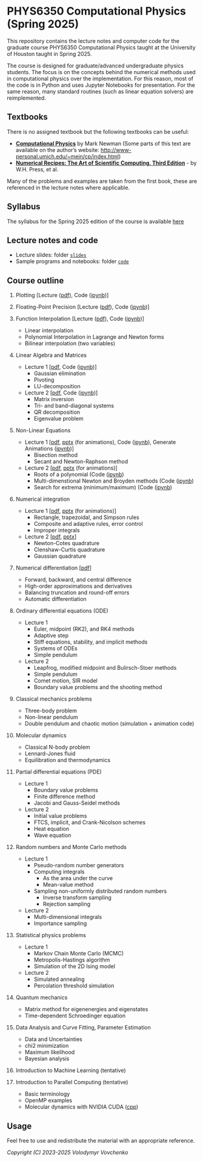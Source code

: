 # PHYS6350 Computational Physics (Spring 2025)

This repository contains the lecture notes and computer code for the graduate course PHYS6350 Computational Physics taught at the University of Houston taught in Spring 2025.

The course is designed for graduate/advanced undergraduate physics students.
The focus is on the concepts behind the numerical methods used in computational physics over the implementation. For this reason, most of the code is in Python and uses Jupyter Notebooks for presentation. 
For the same reason, many standard routines (such as linear equation solvers) are reimplemented.


## Textbooks
There is no assigned textbook but the following textbooks can be useful:
- [**Computational Physics**](https://www.amazon.com/Computational-Physics-Mark-Newman/dp/1480145513) by Mark Newman (Some parts of this text are available on the author’s website: http://www-personal.umich.edu/~mejn/cp/index.html)
- [**Numerical Recipes: The Art of Scientific Computing, Third Edition**](https://www.amazon.com/Numerical-Recipes-3rd-Scientific-Computing/dp/0521880688/) -	 by W.H. Press, et al.

Many of the problems and examples are taken from the first book, these are referenced in the lecture notes where applicable.

## Syllabus

The syllabus for the Spring 2025 edition of the course is available [here](Syllabus_Phys6350_spring2025.pdf)

## Lecture notes and code

- Lecture slides: folder [``slides``](slides/)
- Sample programs and notebooks: folder  [``code``](code/)

## Course outline

1. Plotting [Lecture ([pdf](slides/Lecture2-01-16-25-Plotting-MachinePrecision.pdf)), 
Code ([ipynb](code/1_Plotting/1_Plotting.ipynb))]

2. Floating-Point Precision [Lecture ([pdf](slides/Lecture2-01-16-25-Plotting-MachinePrecision.pdf)), 
Code ([ipynb](code/2_FloatingPointPrecision/2_FloatingPointPrecision.ipynb))]

3. Function Interpolation [Lecture ([pdf](slides/Lecture3-01-23-25-Interpolation.pdf)), Code ([ipynb](code/3_Interpolation/3_Interpolation.ipynb))]
    - Linear interpolation
    - Polynomial Interpolation in Lagrange and Newton forms
    - Bilinear interpolation (two variables)

4. Linear Algebra and Matrices
    - Lecture 1 [[pdf](slides/Lecture4-01-28-25-LinearAlgebra.pdf), Code ([ipynb](code/4_LinearAlgebra/4_LinearAlgebra.ipynb))]
        - Gaussian elimination
        - Pivoting
        - LU-decomposition
    - Lecture 2 [[pdf](slides/Lecture5-01-30-25-LinearAlgebra-2.pdf), Code ([ipynb](code/4_LinearAlgebra/4_LinearAlgebra.ipynb))]
        - Matrix inversion
        - Tri- and band-diagonal systems
        - QR decomposition
        - Eigenvalue problem

5. Non-Linear Equations
    - Lecture 1 [[pdf](slides/Lecture6-02-04-25-NonlinearEquations.pdf), [pptx](slides/Lecture6-02-04-25-NonlinearEquations.pptx) (for animations), Code ([ipynb](code/5_NonlinearEquations/5_NonlinearEquations.ipynb)), Generate Animations ([ipynb](code/5_NonlinearEquations/5_NonlinearEquations-Animation.ipynb))]
        - Bisection method
        - Secant and Newton-Raphson method
    - Lecture 2 [[pdf](slides/Lecture7-02-06-25-NonlinearEquations-2.pdf), [pptx](slides/Lecture7-02-06-25-NonlinearEquations-2.pptx) (for animations)]
        - Roots of a polynomial (Code ([ipynb](code/5_NonlinearEquations/5b_PolynomialRoots.ipynb))
        - Multi-dimenstional Newton and Broyden methods (Code ([ipynb](code/5_NonlinearEquations/5c_NonlinearEquationsMulti.ipynb))
        - Search for extrema (minimum/maximum) (Code ([ipynb](code/5_NonlinearEquations/5d_SearchForExtrema.ipynb))

6. Numerical integration
    - Lecture 1 [[pdf](slides/Lecture8-02-11-25-NumericalIntegration.pdf), [pptx](slides/Lecture8-02-11-25-NumericalIntegration.pptx) (for animations)]
        - Rectangle, trapezoidal, and Simpson rules
        - Composite and adaptive rules, error control
        - Improper integrals
    - Lecture 2 [[pdf](slides/Lecture9-02-13-25-NumericalIntegration-2.pdf), [pptx](slides/Lecture9-02-13-25-NumericalIntegration-2.pptx)]
        - Newton-Cotes quadrature
        - Clenshaw-Curtis quadrature
        - Gaussian quadrature

7. Numerical differentiation [[pdf](slides/Lecture10-02-18-25-NumericalDifferentiation.pdf)]
    - Forward, backward, and central difference
    - High-order approximations and derivatives
    - Balancing truncation and round-off errors
    - Automatic differentiation


8. Ordinary differential equations (ODE)
    - Lecture 1
        - Euler, midpoint (RK2), and RK4 methods
        - Adaptive step
        - Stiff equations, stability, and implicit methods
        - Systems of ODEs
        - Simple pendulum
     - Lecture 2
        - Leapfrog, modified midpoint and Bulirsch-Stoer methods
        - Simple pendulum
        - Comet motion, SIR model
        - Boundary value problems and the shooting method

9. Classical mechanics problems
    - Three-body problem
    - Non-linear pendulum
    - Double pendulum and chaotic motion (simulation + animation code)


10. Molecular dynamics
    - Classical N-body problem
    - Lennard-Jones fluid
    - Equilibration and thermodynamics


11. Partial differential equations (PDE)
    - Lecture 1
        - Boundary value problems
        - Finite difference method
        - Jacobi and Gauss-Seidel methods
    - Lecture 2
        - Initial value problems
        - FTCS, implicit, and Crank-Nicolson schemes
        - Heat equation 
        - Wave equation

12. Random numbers and Monte Carlo methods
    - Lecture 1
        - Pseudo-random number generators
        - Computing integrals
            - As the area under the curve
            - Mean-value method
        - Sampling non-uniformly distributed random numbers
            - Inverse transform sampling
            - Rejection sampling
    - Lecture 2
        - Multi-dimensional integrals
        - Importance sampling

13. Statistical physics problems
    - Lecture 1
        - Markov Chain Monte Carlo (MCMC)
        - Metropolis-Hastings algorithm
        - Simulation of the 2D Ising model
    - Lecture 2
        - Simulated annealing
        - Percolation threshold simulation

14. Quantum mechanics
    - Matrix method for eigenenergies and eigenstates
    - Time-dependent Schroedinger equation

15. Data Analysis and Curve Fitting, Parameter Estimation
    - Data and Uncertainties
    - chi2 minimization
    - Maximum likelihood
    - Bayesian analysis

16. Introduction to Machine Learning (tentative)


17. Introduction to Parallel Computing (tentative)
    - Basic terminology
    - OpenMP examples
    - Molecular dynamics with NVIDIA CUDA ([cpp](https://github.com/vlvovch/lennard-jones-cuda))

## Usage

Feel free to use and redistribute the material with an appropriate reference.

*Copyright (C) 2023-2025 Volodymyr Vovchenko*